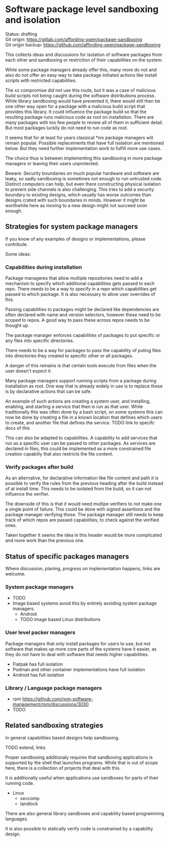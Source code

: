 Software package level sandboxing and isolation
===============================================

Status: drafting \
Git origin: https://gitlab.com/affording-open/package-sandboxing \
Git origin backup: https://github.com/affording-open/package-sandboxing

This collects ideas and discussions for isolation of software packages from
each other and sandboxing or restriction of their capabilities on the system.

While some package managers already offer this, many more do not and also do
not offer an easy way to take package initiated actions like install scripts
with restricted capabilities.

The xz compromise did not use this route, but it was a case of malicious build
scripts not being caught during the software distributions process. While
library sandboxing would have prevented it, there would still then be one other
way open for a package with a malicious build script that provides this
library. It could influence the package build so that the resulting package
runs malicious code as root on installation. There are many packages with too
few people to review all of them in sufficient detail. But most packages
luckily do not need to run code as root.

It seems that for at least for years classical \*nix package managers will
remain popular. Possible replacements that have full isolation are mentioned
below. But they need further implementation work to fulfill more use cases.

The choice thus is between implementing this sandboxing in more package
managers or leaving their users unprotected.

Beware: Security boundaries on much popular hardware and software are leaky, so
sadly sandboxing is sometimes not enough to run untrusted code. Distinct
computers can help, but even there constructing physical isolation to prevent
side channels is also challenging. This tries to add a security boundary to
existing designs, which usually has worse outcomes than designs crated with
such boundaries in minds. However it might be worthwhile here as moving to a
new design might not succeed soon enough.


## Strategies for system package managers

If you know of any examples of designs or implementations, please contribute.

Some ideas:

### Capabilities during installation

Package manageres that allow multiple repositories need to add a mechanism to
specify which additional capabilities gets passed to each repo. There needs to
be a way to specify in a repo which capabilities get passed to which package.
It is also necessary to allow user overrides of this.

Passing capabilities to packages might be declared like dependencies are often
declared with name and version selectors, however these need to be scoped to
repos. A good way to pass these across repos needs to be thought up.

The package manager enforces capabilities of packages to put specific or any
files into specific directories.

There needs to be a way for packages to pass the capability of puting files
into directories they created to specific other or all packages.

A danger of this remains is that certain tools execute from files when the user
doesn't expect it.

Many package managers support running scripts from a package during
installation as root. One way that is already widely in use is to replace these
is by declarative actions that can be safe.

An example of such actions are creating a system user, and installing,
enabling, and starting a service that then is run as that user. While
traditionally this was often done by a bash script, on some systems this can
now be done by creating a file in a known location that defines which users to
create, and another file that defines the service.
TODO link to specifc docs of this

This can also be adapted to capabilities. A capability to add services that run
as a specific user can be passed to other packages. As services are declared in
files, this could be implemented as a more constrained file creation capabiliy
that also restricts the file content.

### Verify packages after build

As an alternative, for declarative information like file content and path it is
possible to verify the rules from the previous heading after the build instead
of at install time.  This needs to be isolated from the build, so it can not
influence the verifier.

The downside of this is that it would need multipe verifiers to not make one a
single point of failure. This could be done with signed assertions and the
package manager verifying those. The package manager still needs to keep track
of which repos are passed capabilities, to check against the verified ones.

Taken together it seems the idea in this header would be more complicated and
more work than the previous one.


## Status of specific packages managers

Where discussion, planing, progress on implementation happens, links are welcome.

### System package managers

* TODO
* Image based systems avoid this by entirely avoiding system package managers.
  * Android
  * TODO image based Linux distributions

### User level packer managers

Package managers that only install packages for users to use, but not software
that makes up more core parts of the systems have it easier, as they do not
have to deal with software that needs higher capabilities.

* Flatpak has full isolation
* Podman and other container implementations have full isolation
* Android has full isolation

### Library / Language package managers

* rpm https://github.com/rpm-software-management/rpm/discussions/3030
* TODO


## Related sandboxing strategies

In general capabilities based designs help sandboxing.

TODO extend, links

Proper sandboxing additionaly requires that sandboxing applications is
supported by the shell that launches programs. While that is out of scope here,
there is a collection of projects that deal with this.

It is additionally useful when applications use sandboxes for parts of their
running code.

* Linux
  * seccomp
  * landlock

There are also general library sandboxes and capability based programming
languages.

It is also possible to statically verify code is constrained by a capability
design.

